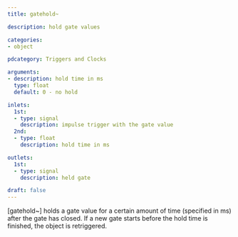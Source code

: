 ```yaml
---
title: gatehold~

description: hold gate values

categories:
- object

pdcategory: Triggers and Clocks

arguments:
- description: hold time in ms
  type: float
  default: 0 - no hold

inlets:
  1st:
  - type: signal
    description: impulse trigger with the gate value
  2nd:
  - type: float
    description: hold time in ms

outlets:
  1st:
  - type: signal
    description: held gate

draft: false
---
```


[gatehold~] holds a gate value for a certain amount of time (specified in ms) after the gate has closed. If a new gate starts before the hold time is finished, the object is retriggered.

